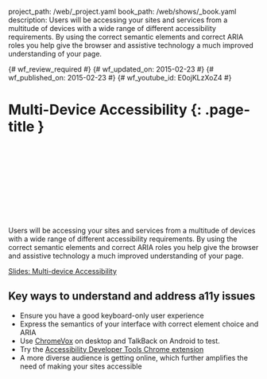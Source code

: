 project_path: /web/_project.yaml
book_path: /web/shows/_book.yaml
description: Users will be accessing your sites and services from a multitude of devices with a wide range of different accessibility requirements.  By using the correct semantic elements and correct ARIA roles you help give the browser and assistive technology a much improved understanding of your page.

{# wf_review_required #}
{# wf_updated_on: 2015-02-23 #}
{# wf_published_on: 2015-02-23 #}
{# wf_youtube_id: E0ojKLzXoZ4 #}

# Multi-Device Accessibility {: .page-title }


<div class="video-wrapper">
  <iframe class="devsite-embedded-youtube-video" data-video-id="E0ojKLzXoZ4"
          data-autohide="1" data-showinfo="0" frameborder="0" allowfullscreen>
  </iframe>
</div>


Users will be accessing your sites and services from a multitude of devices with a wide range of different accessibility requirements.  By using the correct semantic elements and correct ARIA roles you help give the browser and assistive technology a much improved understanding of your page.

[Slides: Multi-device Accessibility](https://docs.google.com/a/google.com/presentation/d/1xKlQZRHyLPXvrTdGkGIumc24bT4_kxRmdqIC_b7fngo/pub?start=false&loop=false&delayms=3000#slide=id.p)

## Key ways to understand and address a11y issues

+ Ensure you have a good keyboard-only user experience
+ Express the semantics of your interface with correct element choice and ARIA
+ Use [ChromeVox](http://www.chromevox.com/) on desktop and TalkBack on Android to test.
+ Try the [Accessibility Developer Tools Chrome extension](https://chrome.google.com/webstore/detail/accessibility-developer-t/fpkknkljclfencbdbgkenhalefipecmb?hl=en)
+  A more diverse audience is getting online, which further amplifies the need of making your sites accessible

